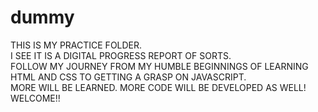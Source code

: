 # dummy

THIS IS MY PRACTICE FOLDER.  
I SEE IT IS A DIGITAL PROGRESS REPORT OF SORTS.  
FOLLOW MY JOURNEY FROM MY HUMBLE BEGINNINGS OF LEARNING HTML AND CSS
TO GETTING A GRASP ON JAVASCRIPT.   
MORE WILL BE LEARNED. MORE CODE WILL BE DEVELOPED AS WELL!  
WELCOME!!
